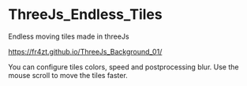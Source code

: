 # ThreeJs_Endless_Tiles
Endless moving tiles made in threeJs

https://fr4zt.github.io/ThreeJs_Background_01/

You can configure tiles colors, speed and postprocessing blur. Use the mouse scroll to move the tiles faster.
